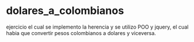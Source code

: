 # dolares_a_colombianos
ejercicio el cual se implemento la herencia y se utilizo POO y jquery, el cual habia que convertir pesos colombianos a dolares y viceversa.
